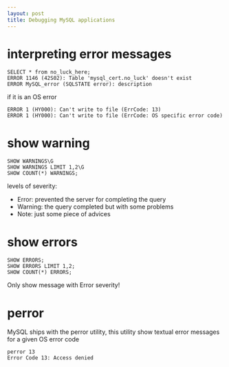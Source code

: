 ```yaml
---
layout: post
title: Debugging MySQL applications
---
```


# interpreting error messages #

	SELECT * from no_luck_here;
	ERROR 1146 (42S02): Table 'mysql_cert.no_luck' doesn't exist
	ERROR MySQL_error (SQLSTATE error): description

if it is an OS error

	ERROR 1 (HY000): Can't write to file (ErrCode: 13)
	ERROR 1 (HY000): Can't write to file (ErrCode: OS specific error code)

# show warning #

	SHOW WARNINGS\G
	SHOW WARNINGS LIMIT 1,2\G
	SHOW COUNT(*) WARNINGS;

levels of severity:

 - Error: prevented the server for completing the query
 - Warning: the query completed but with some problems
 - Note: just some piece of advices

# show errors #

	SHOW ERRORS;
	SHOW ERRORS LIMIT 1,2;
	SHOW COUNT(*) ERRORS;

Only show message with Error severity!

# perror #

MySQL ships with the perror utility, this utility show textual error messages for a given OS error code

	perror 13
	Error Code 13: Access denied
	